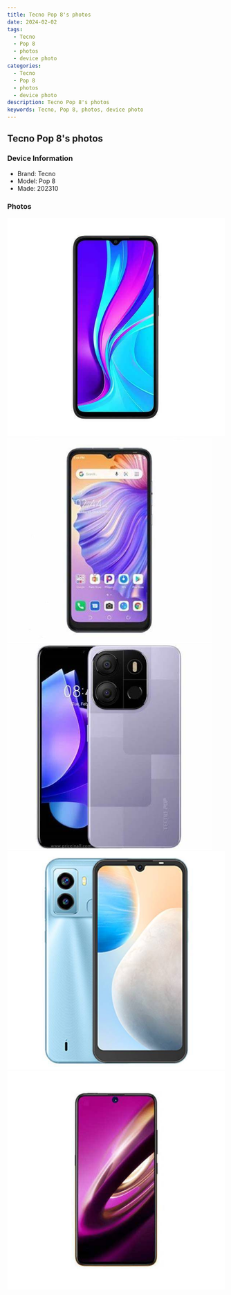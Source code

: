 ```yaml
---
title: Tecno Pop 8's photos
date: 2024-02-02
tags: 
  - Tecno
  - Pop 8
  - photos
  - device photo
categories: 
  - Tecno
  - Pop 8
  - photos
  - device photo
description: Tecno Pop 8's photos
keywords: Tecno, Pop 8, photos, device photo
---
```


## Tecno Pop 8's photos

### Device Information

- Brand: Tecno
- Model: Pop 8
- Made: 202310

### Photos

![/images/best-assets/devices/tecno/tecno-pop-8/1.jpg](/images/best-assets/devices/tecno/tecno-pop-8/1.jpg)
![/images/best-assets/devices/tecno/tecno-pop-8/2.jpg](/images/best-assets/devices/tecno/tecno-pop-8/2.jpg)
![/images/best-assets/devices/tecno/tecno-pop-8/3.jpg](/images/best-assets/devices/tecno/tecno-pop-8/3.jpg)
![/images/best-assets/devices/tecno/tecno-pop-8/4.jpg](/images/best-assets/devices/tecno/tecno-pop-8/4.jpg)
![/images/best-assets/devices/tecno/tecno-pop-8/5.jpg](/images/best-assets/devices/tecno/tecno-pop-8/5.jpg)
